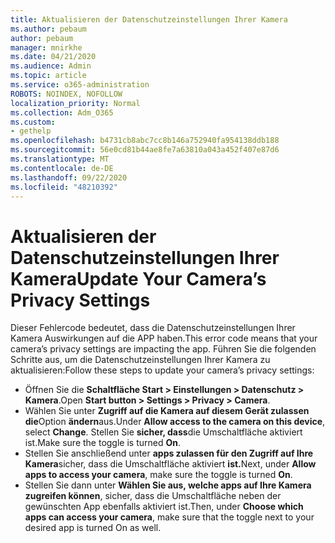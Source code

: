 ```yaml
---
title: Aktualisieren der Datenschutzeinstellungen Ihrer Kamera
ms.author: pebaum
author: pebaum
manager: mnirkhe
ms.date: 04/21/2020
ms.audience: Admin
ms.topic: article
ms.service: o365-administration
ROBOTS: NOINDEX, NOFOLLOW
localization_priority: Normal
ms.collection: Adm_O365
ms.custom:
- gethelp
ms.openlocfilehash: b4731cb8abc7cc8b146a752940fa954138ddb188
ms.sourcegitcommit: 56e0cd81b44ae8fe7a63810a043a452f407e87d6
ms.translationtype: MT
ms.contentlocale: de-DE
ms.lasthandoff: 09/22/2020
ms.locfileid: "48210392"
---
```

# <a name="update-your-cameras-privacy-settings"></a><span data-ttu-id="71091-102">Aktualisieren der Datenschutzeinstellungen Ihrer Kamera</span><span class="sxs-lookup"><span data-stu-id="71091-102">Update Your Camera’s Privacy Settings</span></span>

<span data-ttu-id="71091-103">Dieser Fehlercode bedeutet, dass die Datenschutzeinstellungen Ihrer Kamera Auswirkungen auf die APP haben.</span><span class="sxs-lookup"><span data-stu-id="71091-103">This error code means that your camera’s privacy settings are impacting the app.</span></span> <span data-ttu-id="71091-104">Führen Sie die folgenden Schritte aus, um die Datenschutzeinstellungen Ihrer Kamera zu aktualisieren:</span><span class="sxs-lookup"><span data-stu-id="71091-104">Follow these steps to update your camera’s privacy settings:</span></span>

- <span data-ttu-id="71091-105">Öffnen Sie die **Schaltfläche Start > Einstellungen > Datenschutz > Kamera**.</span><span class="sxs-lookup"><span data-stu-id="71091-105">Open **Start button > Settings > Privacy > Camera**.</span></span>
- <span data-ttu-id="71091-106">Wählen Sie unter **Zugriff auf die Kamera auf diesem Gerät zulassen die**Option **ändern**aus.</span><span class="sxs-lookup"><span data-stu-id="71091-106">Under **Allow access to the camera on this device**, select **Change**.</span></span> <span data-ttu-id="71091-107">Stellen Sie **sicher, dass**die Umschaltfläche aktiviert ist.</span><span class="sxs-lookup"><span data-stu-id="71091-107">Make sure the toggle is turned **On**.</span></span>
- <span data-ttu-id="71091-108">Stellen Sie anschließend unter **apps zulassen für den Zugriff auf Ihre Kamera**sicher, dass die Umschaltfläche aktiviert **ist.**</span><span class="sxs-lookup"><span data-stu-id="71091-108">Next, under **Allow apps to access your camera**, make sure the toggle is turned **On**.</span></span>
- <span data-ttu-id="71091-109">Stellen Sie dann unter **Wählen Sie aus, welche apps auf Ihre Kamera zugreifen können**, sicher, dass die Umschaltfläche neben der gewünschten App ebenfalls aktiviert ist.</span><span class="sxs-lookup"><span data-stu-id="71091-109">Then, under **Choose which apps can access your camera**, make sure that the toggle next to your desired app is turned On as well.</span></span>
